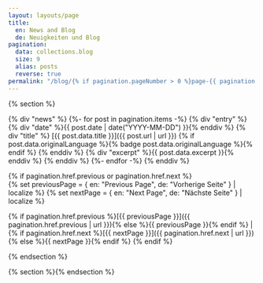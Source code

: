 ```yaml
---
layout: layouts/page
title:
  en: News and Blog
  de: Neuigkeiten und Blog
pagination:
  data: collections.blog
  size: 9
  alias: posts
  reverse: true
permalink: "/blog/{% if pagination.pageNumber > 0 %}page-{{ pagination.pageNumber + 1 }}/{% endif %}index.html"
---
```


{% section %}

{% div "news" %}
{%- for post in pagination.items -%}
  {% div "entry" %}
    {% div "date" %}{{ post.date | date("YYYY-MM-DD") }}{% enddiv %}
    {% div "title" %}
      [{{ post.data.title }}]({{ post.url | url }})
      {% if post.data.originalLanguage %}{% badge post.data.originalLanguage %}{% endif %}
    {% enddiv %}
    {% div "excerpt" %}{{ post.data.excerpt }}{% enddiv %}
  {% enddiv %}
{%- endfor -%}
{% enddiv %}

{% if pagination.href.previous or pagination.href.next %}
<br>
{% set previousPage = { en: "Previous Page", de: "Vorherige Seite" } | localize %}
{% set nextPage = { en: "Next Page", de: "Nächste Seite" } | localize %}

{% if pagination.href.previous %}[{{ previousPage }}]({{ pagination.href.previous | url }}){% else %}{{ previousPage }}{% endif %}
|
{% if pagination.href.next %}[{{ nextPage }}]({{ pagination.href.next | url }}){% else %}{{ nextPage }}{% endif %}
{% endif %}

{% endsection %}

{% section %}{% endsection %}
